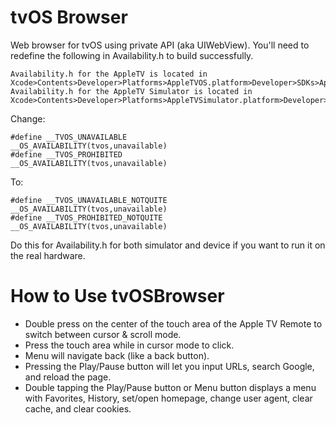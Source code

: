 tvOS Browser
=============

Web browser for tvOS using private API (aka UIWebView).
You'll need to redefine the following in Availability.h to build successfully.
```
Availability.h for the AppleTV is located in Xcode>Contents>Developer>Platforms>AppleTVOS.platform>Developer>SDKs>AppleTVOS.sdk>usr>include
Availability.h for the AppleTV Simulator is located in Xcode>Contents>Developer>Platforms>AppleTVSimulator.platform>Developer>SDKs>AppleTVSimulator.sdk>usr>include
```
Change:
```
#define __TVOS_UNAVAILABLE                    __OS_AVAILABILITY(tvos,unavailable)
#define __TVOS_PROHIBITED                     __OS_AVAILABILITY(tvos,unavailable)
```
To:
```
#define __TVOS_UNAVAILABLE_NOTQUITE                    __OS_AVAILABILITY(tvos,unavailable)
#define __TVOS_PROHIBITED_NOTQUITE                     __OS_AVAILABILITY(tvos,unavailable)
```
Do this for Availability.h for both simulator and device if you want to run it on the real hardware.

How to Use tvOSBrowser
=============

- Double press on the center of the touch area of the Apple TV Remote to switch between cursor & scroll mode.
- Press the touch area while in cursor mode to click.
- Menu will navigate back (like a back button).
- Pressing the Play/Pause button will let you input URLs, search Google, and reload the page.
- Double tapping the Play/Pause button or Menu button displays a menu with Favorites, History, set/open homepage, change user agent, clear cache, and clear cookies.
